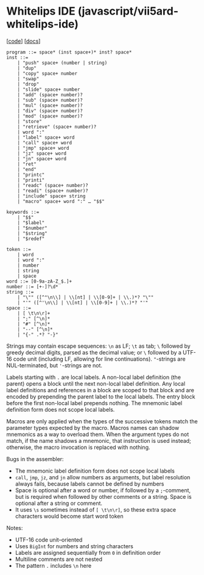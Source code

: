 # Whitelips IDE (javascript/vii5ard-whitelips-ide)

[[code](https://github.com/vii5ard/whitespace/blob/master/ws_asm.js)]
[[docs](https://vii5ard.github.io/whitespace/help.html)]

```bnf
program ::= space* (inst space+)* inst? space*
inst ::=
    | "push" space+ (number | string)
    | "dup"
    | "copy" space+ number
    | "swap"
    | "drop"
    | "slide" space+ number
    | "add" (space+ number)?
    | "sub" (space+ number)?
    | "mul" (space+ number)?
    | "div" (space+ number)?
    | "mod" (space+ number)?
    | "store"
    | "retrieve" (space+ number)?
    | word ":"
    | "label" space+ word
    | "call" space+ word
    | "jmp" space+ word
    | "jz" space+ word
    | "jn" space+ word
    | "ret"
    | "end"
    | "printc"
    | "printi"
    | "readc" (space+ number)?
    | "readi" (space+ number)?
    | "include" space+ string
    | "macro" space+ word ":" … "$$"

keywords ::=
    | "$$"
    | "$label"
    | "$number"
    | "$string"
    | "$redef"

token ::=
    | word
    | word ":"
    | number
    | string
    | space
word ::= [0-9a-zA-Z_$.]+
number ::= [+-]?\d*
string ::=
    | "\"" ([^"\n\\] | \\[nt] | \\[0-9]+ | \\.)*? "\""
    | "'" ([^'\n\\] | \\[nt] | \\[0-9]+ | \\.)*? "'"
space ::=
    | [ \t\n\r]+
    | ";" [^\n]*
    | "#" [^\n]*
    | "--" [^\n]*
    | "{-" .*? "-}"
```

Strings may contain escape sequences: `\n` as LF; `\t` as tab; `\` followed by
greedy decimal digits, parsed as the decimal value; or `\` followed by a UTF-16
code unit (including LF, allowing for line continuations). `"`-strings are
NUL-terminated, but `'`-strings are not.

Labels starting with `.` are local labels. A non-local label definition (the
parent) opens a block until the next non-local label definition. Any local label
definitions and references in a block are scoped to that block and are encoded
by prepending the parent label to the local labels. The entry block before the
first non-local label prepends nothing. The mnemonic label definition form does
not scope local labels.

Macros are only applied when the types of the successive tokens match the
parameter types expected by the macro. Macros names can shadow mnemonics as a
way to overload them. When the argument types do not match, if the name shadows
a mnemonic, that instruction is used instead; otherwise, the macro invocation is
replaced with nothing.

Bugs in the assembler:
- The mnemonic label definition form does not scope local labels
- `call`, `jmp`, `jz`, and `jn` allow numbers as arguments, but label resolution
  always fails, because labels cannot be defined by numbers
- Space is optional after a word or number, if followed by a `;`-comment, but is
  required when followed by other comments or a string. Space is optional after
  a string or comment.
- It uses `\s` sometimes instead of `[ \t\n\r]`, so these extra space characters
  would become start word token

Notes:
- UTF-16 code unit–oriented
- Uses `BigInt` for numbers and string characters
- Labels are assigned sequentially from `0` in definition order
- Multiline comments are not nested
- The pattern `.` includes `\n` here

